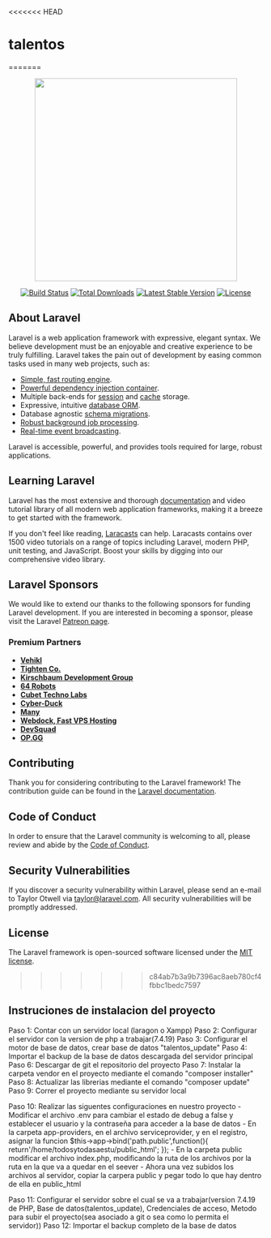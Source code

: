 <<<<<<< HEAD
# talentos
=======
<p align="center"><a href="https://laravel.com" target="_blank"><img src="https://raw.githubusercontent.com/laravel/art/master/logo-lockup/5%20SVG/2%20CMYK/1%20Full%20Color/laravel-logolockup-cmyk-red.svg" width="400"></a></p>

<p align="center">
<a href="https://travis-ci.org/laravel/framework"><img src="https://travis-ci.org/laravel/framework.svg" alt="Build Status"></a>
<a href="https://packagist.org/packages/laravel/framework"><img src="https://poser.pugx.org/laravel/framework/d/total.svg" alt="Total Downloads"></a>
<a href="https://packagist.org/packages/laravel/framework"><img src="https://poser.pugx.org/laravel/framework/v/stable.svg" alt="Latest Stable Version"></a>
<a href="https://packagist.org/packages/laravel/framework"><img src="https://poser.pugx.org/laravel/framework/license.svg" alt="License"></a>
</p>

## About Laravel

Laravel is a web application framework with expressive, elegant syntax. We believe development must be an enjoyable and creative experience to be truly fulfilling. Laravel takes the pain out of development by easing common tasks used in many web projects, such as:

- [Simple, fast routing engine](https://laravel.com/docs/routing).
- [Powerful dependency injection container](https://laravel.com/docs/container).
- Multiple back-ends for [session](https://laravel.com/docs/session) and [cache](https://laravel.com/docs/cache) storage.
- Expressive, intuitive [database ORM](https://laravel.com/docs/eloquent).
- Database agnostic [schema migrations](https://laravel.com/docs/migrations).
- [Robust background job processing](https://laravel.com/docs/queues).
- [Real-time event broadcasting](https://laravel.com/docs/broadcasting).

Laravel is accessible, powerful, and provides tools required for large, robust applications.

## Learning Laravel

Laravel has the most extensive and thorough [documentation](https://laravel.com/docs) and video tutorial library of all modern web application frameworks, making it a breeze to get started with the framework.

If you don't feel like reading, [Laracasts](https://laracasts.com) can help. Laracasts contains over 1500 video tutorials on a range of topics including Laravel, modern PHP, unit testing, and JavaScript. Boost your skills by digging into our comprehensive video library.

## Laravel Sponsors

We would like to extend our thanks to the following sponsors for funding Laravel development. If you are interested in becoming a sponsor, please visit the Laravel [Patreon page](https://patreon.com/taylorotwell).

### Premium Partners

- **[Vehikl](https://vehikl.com/)**
- **[Tighten Co.](https://tighten.co)**
- **[Kirschbaum Development Group](https://kirschbaumdevelopment.com)**
- **[64 Robots](https://64robots.com)**
- **[Cubet Techno Labs](https://cubettech.com)**
- **[Cyber-Duck](https://cyber-duck.co.uk)**
- **[Many](https://www.many.co.uk)**
- **[Webdock, Fast VPS Hosting](https://www.webdock.io/en)**
- **[DevSquad](https://devsquad.com)**
- **[OP.GG](https://op.gg)**

## Contributing

Thank you for considering contributing to the Laravel framework! The contribution guide can be found in the [Laravel documentation](https://laravel.com/docs/contributions).

## Code of Conduct

In order to ensure that the Laravel community is welcoming to all, please review and abide by the [Code of Conduct](https://laravel.com/docs/contributions#code-of-conduct).

## Security Vulnerabilities

If you discover a security vulnerability within Laravel, please send an e-mail to Taylor Otwell via [taylor@laravel.com](mailto:taylor@laravel.com). All security vulnerabilities will be promptly addressed.

## License

The Laravel framework is open-sourced software licensed under the [MIT license](https://opensource.org/licenses/MIT).
>>>>>>> c84ab7b3a9b7396ac8aeb780cf4fbbc1bedc7597

## Instruciones de instalacion del proyecto
Paso 1: Contar con un servidor local (laragon o Xampp)
Paso 2: Configurar el servidor con la version de php a trabajar(7.4.19) 
Paso 3: Configurar el motor de base de datos, crear base de datos "talentos_update" 
Paso 4: Importar el backup de la base de datos descargada del servidor principal
Paso 6: Descargar de git el repositorio del proyecto
Paso 7: Instalar la carpeta vendor en el proyecto mediante el comando "composer installer"
Paso 8: Actualizar las librerias mediante el comando "composer update"
Paso 9: Correr el proyecto mediante su servidor local

Paso 10: Realizar las siguentes configuraciones en nuestro proyecto
    -   Modificar el archivo .env para cambiar el estado de debug a false y establecer el usuario y la contraseña para acceder a la base de datos
    -   En la carpeta app-providers, en el archivo serviceprovider, y en el registro, asignar la funcion
            $this->app->bind('path.public',function(){
                return'/home/todosytodasaestu/public_html';
            });
    -   En la carpeta public modificar el archivo index.php, modificando la ruta de los archivos por la ruta en la que va a quedar en el seever
    -   Ahora una vez subidos los archivos al servidor, copiar la carpera public y pegar todo lo que hay dentro de ella en public_html
    
Paso 11: Configurar el servidor sobre el cual se va a trabajar(version 7.4.19 de PHP, Base de datos(talentos_update), Credenciales de acceso, Metodo para subir el proyecto(sea asociado a git o sea como lo permita el servidor)) 
Paso 12: Importar el backup completo de la base de datos
